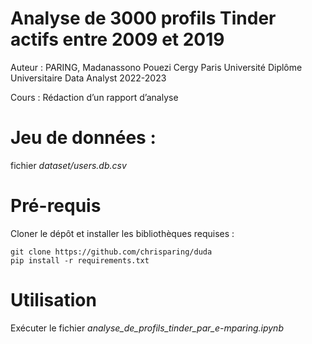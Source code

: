 # Analyse de 3000 profils Tinder actifs entre 2009 et 2019
Auteur : PARING, Madanassono Pouezi
Cergy Paris Université
Diplôme Universitaire
Data Analyst 2022-2023

Cours : Rédaction d’un rapport d’analyse

# Jeu de données : 
fichier *dataset/users.db.csv*

# Pré-requis
Cloner le dépôt et installer les bibliothèques requises :
```
git clone https://github.com/chrisparing/duda
pip install -r requirements.txt
```
# Utilisation
Exécuter le fichier *analyse_de_profils_tinder_par_e-mparing.ipynb*
